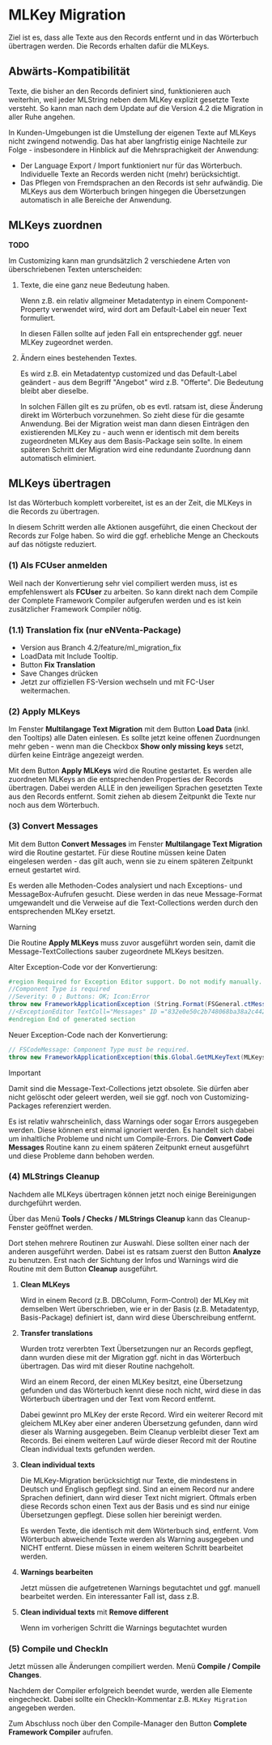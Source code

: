 # MLKey Migration

Ziel ist es, dass alle Texte aus den Records entfernt und in das Wörterbuch übertragen werden. Die Records erhalten dafür die MLKeys.

## Abwärts-Kompatibilität

Texte, die bisher an den Records definiert sind, funktionieren auch weiterhin, weil jeder MLString neben dem MLKey explizit gesetzte Texte versteht. So kann man nach dem Update auf die Version 4.2 die Migration in aller Ruhe angehen.

In Kunden-Umgebungen ist die Umstellung der eigenen Texte auf MLKeys nicht zwingend notwendig. Das hat aber langfristig einige Nachteile zur Folge - insbesondere in Hinblick auf die Mehrsprachigkeit der Anwendung:

* Der Language Export / Import funktioniert nur für das Wörterbuch. Individuelle Texte an Records werden nicht (mehr) berücksichtigt.
* Das Pflegen von Fremdsprachen an den Records ist sehr aufwändig. Die MLKeys aus dem Wörterbuch bringen hingegen die Übersetzungen automatisch in alle Bereiche der Anwendung.

## MLKeys zuordnen

**TODO**

Im Customizing kann man grundsätzlich 2 verschiedene Arten von überschriebenen Texten unterscheiden:

1. Texte, die eine ganz neue Bedeutung haben.

    Wenn z.B. ein relativ allgmeiner Metadatentyp in einem Component-Property verwendet wird, wird dort am Default-Label ein neuer Text formuliert.

    In diesen Fällen sollte auf jeden Fall ein entsprechender ggf. neuer MLKey zugeordnet werden.

2. Ändern eines bestehenden Textes.

    Es wird z.B. ein Metadatentyp customized und das Default-Label geändert - aus dem Begriff "Angebot" wird z.B. "Offerte". Die Bedeutung bleibt aber dieselbe.

    In solchen Fällen gilt es zu prüfen, ob es evtl. ratsam ist, diese Änderung direkt im Wörterbuch vorzunehmen. So zieht diese für die gesamte Anwendung. Bei der Migration weist man dann diesen Einträgen den existierenden MLKey zu - auch wenn er identisch mit dem bereits zugeordneten MLKey aus dem Basis-Package sein sollte. In einem späteren Schritt der Migration wird eine redundante Zuordnung dann automatisch eliminiert.

## MLKeys übertragen

Ist das Wörterbuch komplett vorbereitet, ist es an der Zeit, die MLKeys in die Records zu übertragen.

In diesem Schritt werden alle Aktionen ausgeführt, die einen Checkout der Records zur Folge haben. So wird die ggf. erhebliche Menge an Checkouts auf das nötigste reduziert.

### (1) Als FCUser anmelden

Weil nach der Konvertierung sehr viel compiliert werden muss, ist es empfehlenswert als **FCUser** zu arbeiten. So kann direkt nach dem Compile der Complete Framework Compiler aufgerufen werden und es ist kein zusätzlicher Framework Compiler nötig.

### (1.1) Translation fix (nur eNVenta-Package)

* Version aus Branch 4.2/feature/ml_migration_fix
* LoadData mit Include Tooltip.
* Button **Fix Translation**
* Save Changes drücken
* Jetzt zur offiziellen FS-Version wechseln und mit FC-User weitermachen.

### (2) Apply MLKeys

Im Fenster **Multilangage Text Migration**  mit dem Button **Load Data** (inkl. den Tooltips) alle Daten einlesen. Es sollte jetzt keine offenen Zuordnungen mehr geben - wenn man die Checkbox **Show only missing keys** setzt, dürfen keine Einträge angezeigt werden.

Mit dem Button **Apply MLKeys** wird die Routine gestartet. Es werden alle zuordneten MLKeys an die entsprechenden Properties der Records übertragen. Dabei werden ALLE in den jeweiligen Sprachen gesetzten Texte aus den Records entfernt. Somit ziehen ab diesem Zeitpunkt die Texte nur noch aus dem Wörterbuch.

### (3) Convert Messages

Mit dem Button **Convert Messages** im Fenster **Multilangage Text Migration** wird die Routine gestartet. Für diese Routine müssen keine Daten eingelesen werden - das gilt auch, wenn sie zu einem späteren Zeitpunkt erneut gestartet wird.

Es werden alle Methoden-Codes analysiert und nach Exceptions- und MessageBox-Aufrufen gesucht. Diese werden in das neue Message-Format umgewandelt und die Verweise auf die Text-Collections werden durch den entsprechenden MLKey ersetzt.

> [!WARNING]
> Die Routine **Apply MLKeys** muss zuvor ausgeführt worden sein, damit die Message-TextCollections sauber zugeordnete MLKeys besitzen.

Alter Exception-Code vor der Konvertierung:

```csharp
#region Required for Exception Editor support. Do not modify manually.
//Component Type is required
//Severity: 0 ; Buttons: OK; Icon:Error
throw new FrameworkApplicationException (String.Format(FSGeneral.ctMessagesFactory.Get(this.Global,3550).Value[Global.SelectedLanguage],new object []{}),0 );
//<ExceptionEditor TextColl="Messages" ID ="832e0e50c2b748068ba38a2c4422aaab" Severity="0" EHID=""  ></ExceptionEditor>
#endregion End of generated section
```

Neuer Exception-Code nach der Konvertierung:

```csharp
// FSCodeMessage: Component Type must be required.
throw new FrameworkApplicationException(this.Global.GetMLKeyText(MLKeys.MSG_445559f2ca44452e8d49ca9515b3a83e), 0);
```

> [!IMPORTANT]
> Damit sind die Message-Text-Collections jetzt obsolete.
> Sie dürfen aber nicht gelöscht oder geleert werden, weil sie ggf. noch von Customizing-Packages referenziert werden.

Es ist relativ wahrscheinlich, dass Warnings oder sogar Errors ausgegeben werden. Diese können erst einmal ignoriert werden. Es handelt sich dabei um inhaltliche Probleme und nicht um Compile-Errors. Die **Convert Code Messages** Routine kann zu einem späteren Zeitpunkt erneut ausgeführt und diese Probleme dann behoben werden.

### (4) MLStrings Cleanup

Nachdem alle MLKeys übertragen können jetzt noch einige Bereinigungen durchgeführt werden.

Über das Menü **Tools / Checks / MLStrings Cleanup** kann das Cleanup-Fenster geöffnet werden.

Dort stehen mehrere Routinen zur Auswahl. Diese sollten einer nach der anderen ausgeführt werden. Dabei ist es ratsam zuerst den Button **Analyze** zu benutzen. Erst nach der Sichtung der Infos und Warnings wird die Routine mit dem Button **Cleanup** ausgeführt.

1. **Clean MLKeys**

    Wird in einem Record (z.B. DBColumn, Form-Control) der MLKey mit demselben Wert überschrieben, wie er in der Basis (z.B. Metadatentyp, Basis-Package) definiert ist, dann wird diese Überschreibung entfernt.

2. **Transfer translations**

    Wurden trotz vererbten Text Übersetzungen nur an Records gepflegt, dann wurden diese mit der Migration ggf. nicht in das Wörterbuch übertragen. Das wird mit dieser Routine nachgeholt.

    Wird an einem Record, der einen MLKey besitzt, eine Übersetzung gefunden und das Wörterbuch kennt diese noch nicht, wird diese in das Wörterbuch übertragen und der Text vom Record entfernt.

    Dabei gewinnt pro MLKey der erste Record. Wird ein weiterer Record mit gleichem MLKey aber einer anderen Übersetzung gefunden, dann wird dieser als Warning ausgegeben. Beim Cleanup verbleibt dieser Text am Records. Bei einem weiteren Lauf würde dieser Record mit der Routine Clean individual texts gefunden werden.

3. **Clean individual texts**

    Die MLKey-Migration berücksichtigt nur Texte, die mindestens in Deutsch und Englisch gepflegt sind. Sind an einem Record nur andere Sprachen definiert, dann wird dieser Text nicht migriert. Oftmals erben diese Records schon einen Text aus der Basis und es sind nur einige Übersetzungen gepflegt. Diese sollen hier bereinigt werden.

    Es werden Texte, die identisch mit dem Wörterbuch sind, entfernt. Vom Wörterbuch abweichende Texte werden als Warning ausgegeben und NICHT entfernt. Diese müssen in einem weiteren Schritt bearbeitet werden.

4. **Warnings bearbeiten**

    Jetzt müssen die aufgetretenen Warnings begutachtet und ggf. manuell bearbeitet werden. Ein interessanter Fall ist, dass z.B.

5. **Clean individual texts** mit **Remove different**

    Wenn im vorherigen Schritt die Warnings begutachtet wurden

### (5) Compile und CheckIn

Jetzt müssen alle Änderungen compiliert werden. Menü **Compile / Compile Changes**.

Nachdem der Compiler erfolgreich beendet wurde, werden alle Elemente eingecheckt. Dabei sollte ein CheckIn-Kommentar z.B. `MLKey Migration` angegeben werden.

Zum Abschluss noch über den Compile-Manager den Button **Complete Framework Compiler** aufrufen.
